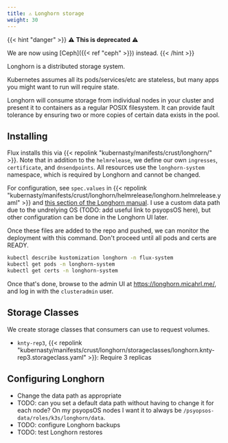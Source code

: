 ```yaml
---
title: ⚠️ Longhorn storage
weight: 30
---
```


{{< hint "danger" >}}
⚠️ **This is deprecated** ⚠️

We are now using [Ceph]({{< ref "ceph" >}}) instead.
{{< /hint >}}

Longhorn is a distributed storage system.

Kubernetes assumes all its pods/services/etc are stateless,
but many apps you might want to run will require state.

Longhorn will consume storage from individual nodes in your cluster
and present it to containers as a regular POSIX filesystem.
It can provide fault tolerance by ensuring two or more copies of certain data exists in the pool.

## Installing

Flux installs this via
{{< repolink "kubernasty/manifests/crust/longhorn/" >}}.
Note that in addition to the `helmrelease`,
we define our own `ingresses`, `certificate`, and `dnsendpoints`.
All resources use the `longhorn-system` namespace,
which is required by Longhorn and cannot be changed.

For configuration, see `spec.values` in
{{< repolink "kubernasty/manifests/crust/longhorn/helmrelease/longhorn.helmrelease.yaml" >}}
and [this section of the Longhorn manual](https://longhorn.io/docs/1.4.0/advanced-resources/deploy/customizing-default-settings/).
I use a custom data path due to the undrelying OS
(TODO: add useful link to psyopsOS here),
but other configuration can be done in the Longhorn UI later.

Once these files are added to the repo and pushed,
we can monitor the deployment with this command.
Don't proceed until all pods and certs are READY.

```sh
kubectl describe kustomization longhorn -n flux-system
kubectl get pods -n longhorn-system
kubectl get certs -n longhorn-system
```

Once that's done, browse to the admin UI at <https://longhorn.micahrl.me/>,
and log in with the `clusteradmin` user.

## Storage Classes

We create storage classes that consumers can use to request volumes.

* `knty-rep3`,
  {{< repolink "kubernasty/manifests/crust/longhorn/storageclasses/longhorn.knty-rep3.storageclass.yaml" >}}:
  Require 3 replicas

## Configuring Longhorn

* Change the data path as appropriate
* TODO: can you set a default data path without having to change it for each node?
  On my psyopsOS nodes I want it to always be `/psyopsos-data/roles/k3s/longhorn/data`.
* TODO: configure Longhorn backups
* TODO: test Longhorn restores
